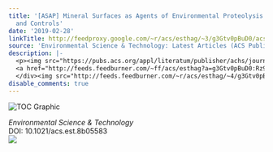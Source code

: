 ```yaml
---
title: '[ASAP] Mineral Surfaces as Agents of Environmental Proteolysis: Mechanisms
  and Controls'
date: '2019-02-28'
linkTitle: http://feedproxy.google.com/~r/acs/esthag/~3/g3Gtv0pBuD0/acs.est.8b05583
source: 'Environmental Science & Technology: Latest Articles (ACS Publications)'
description: |-
  <p><img src="https://pubs.acs.org/appl/literatum/publisher/achs/journals/content/esthag/0/esthag.ahead-of-print/acs.est.8b05583/20190228/images/medium/es-2018-05583y_0006.gif" alt="TOC Graphic"/></p><div><cite>Environmental Science & Technology</cite></div><div>DOI: 10.1021/acs.est.8b05583</div><div class="feedflare">
  <a href="http://feeds.feedburner.com/~ff/acs/esthag?a=g3Gtv0pBuD0:Rz9YDVcdIes:yIl2AUoC8zA"><img src="http://feeds.feedburner.com/~ff/acs/esthag?d=yIl2AUoC8zA" border="0"></img></a>
  </div><img src="http://feeds.feedburner.com/~r/acs/esthag/~4/g3Gtv0pBuD0" height="1" width="1" ...
disable_comments: true
---
```

<p><img src="https://pubs.acs.org/appl/literatum/publisher/achs/journals/content/esthag/0/esthag.ahead-of-print/acs.est.8b05583/20190228/images/medium/es-2018-05583y_0006.gif" alt="TOC Graphic"/></p><div><cite>Environmental Science & Technology</cite></div><div>DOI: 10.1021/acs.est.8b05583</div><div class="feedflare">
<a href="http://feeds.feedburner.com/~ff/acs/esthag?a=g3Gtv0pBuD0:Rz9YDVcdIes:yIl2AUoC8zA"><img src="http://feeds.feedburner.com/~ff/acs/esthag?d=yIl2AUoC8zA" border="0"></img></a>
</div><img src="http://feeds.feedburner.com/~r/acs/esthag/~4/g3Gtv0pBuD0" height="1" width="1" ...